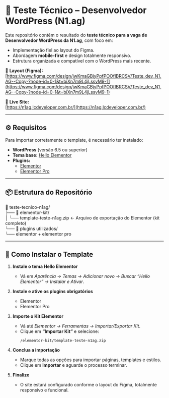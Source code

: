 # 🧩 Teste Técnico – Desenvolvedor WordPress (N1.ag)

Este repositório contém o resultado do **teste técnico para a vaga de Desenvolvedor WordPress da N1.ag**, com foco em:

- Implementação fiel ao layout do Figma.  
- Abordagem **mobile-first** e design totalmente responsivo.  
- Estrutura organizada e compatível com o WordPress mais recente.  

🔗 **Layout (Figma):**  
[https://www.figma.com/design/jwKmaGBjyPpfPOOfIBRCSV/Teste_dev_N1.AG--Copy-?node-id=0-1&t=biXn7m9L4jLssvM9-1](https://www.figma.com/design/jwKmaGBjyPpfPOOfIBRCSV/Teste_dev_N1.AG--Copy-?node-id=0-1&t=biXn7m9L4jLssvM9-1)

🔗 **Live Site:**  
[https://n1ag.lcdeveloper.com.br/](https://n1ag.lcdeveloper.com.br/)

---

## ⚙️ Requisitos

Para importar corretamente o template, é necessário ter instalado:

- **WordPress** (versão 6.5 ou superior)  
- **Tema base:** [Hello Elementor](https://wordpress.org/themes/hello-elementor/)  
- **Plugins:**
  - [Elementor](https://br.wordpress.org/plugins/elementor/)
  - [Elementor Pro](https://elementor.com/pro/)

---

## 📦 Estrutura do Repositório

📁 teste-tecnico-n1ag/<br>
├── 📁 elementor-kit/<br>
│ └── template-teste-n1ag.zip ← Arquivo de exportação do Elementor (kit completo)<br>
└── 📁 plugins utilizados/<br>
└── elementor + elementor pro<br>

---

## 🚀 Como Instalar o Template

1. **Instale o tema Hello Elementor**
   - Vá em *Aparência → Temas → Adicionar novo → Buscar “Hello Elementor” → Instalar e Ativar*.

2. **Instale e ative os plugins obrigatórios**
   - Elementor  
   - Elementor Pro  

3. **Importe o Kit Elementor**
   - Vá até *Elementor → Ferramentas → Importar/Exportar Kit*.  
   - Clique em **“Importar Kit”** e selecione:
     ```
     /elementor-kit/template-teste-n1ag.zip
     ```

4. **Conclua a importação**
   - Marque todas as opções para importar páginas, templates e estilos.  
   - Clique em **Importar** e aguarde o processo terminar.  

5. **Finalize**
   - O site estará configurado conforme o layout do Figma, totalmente responsivo e funcional.
